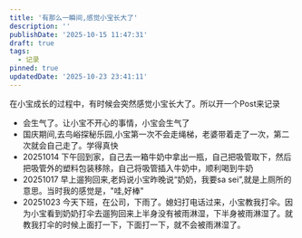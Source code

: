 ```yaml
---
title: '有那么一瞬间,感觉小宝长大了'
description: ''
publishDate: '2025-10-15 11:47:31'
draft: true
tags:
  - 记录
pinned: true
updatedDate: '2025-10-23 23:41:11'
---
```

在小宝成长的过程中，有时候会突然感觉小宝长大了。所以开一个Post来记录

- 会生气了。让小宝不开心的事情，小宝会生气了
- 国庆期间,去鸟峪探秘乐园,小宝第一次不会走绳梯，老婆带着走了一次，第二次就会自己走了。学得真快
- 20251014 下午回到家，自己去一箱牛奶中拿出一瓶，自己把吸管取下，然后把吸管外的塑料包装移除，自己将吸管插入牛奶中，顺利喝到牛奶
- 20251017 早上遛狗回来,老妈说小宝昨晚说“奶奶，我要sa sei”,就是上厕所的意思。当时我的感觉是，"哇,好棒"
- 20251023 今天下班，在公司，下雨了。媳妇打电话过来，小宝教我打伞。因为小宝看到奶奶打伞去遛狗回来上半身没有被雨淋湿，下半身被雨淋湿了。就教我打伞的时候上面打一下，下面打一下，就不会被雨淋湿了。
